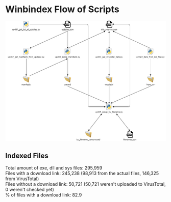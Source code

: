 # Winbindex Flow of Scripts

![winbindex-scripts-flow.png](winbindex-scripts-flow.png)

## Indexed Files

<!--FileStats-->
Total amount of exe, dll and sys files: 295,959  
Files with a download link: 245,238 (98,913 from the actual files, 146,325 from VirusTotal)  
Files without a download link: 50,721 (50,721 weren't uploaded to VirusTotal, 0 weren't checked yet)  
% of files with a download link: 82.9  
<!--/FileStats-->
